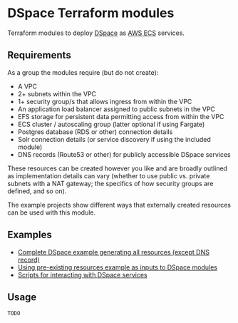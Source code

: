 # DSpace Terraform modules

Terraform modules to deploy [DSpace](https://dspace.lyrasis.org/) as
[AWS ECS](https://aws.amazon.com/ecs/) services.

## Requirements

As a group the modules require (but do not create):

- A VPC
- 2+ subnets within the VPC
- 1+ security group/s that allows ingress from within the VPC
- An application load balancer assigned to public subnets in the VPC
- EFS storage for persistent data permitting access from within the VPC
- ECS cluster / autoscaling group (latter optional if using Fargate)
- Postgres database (RDS or other) connection details
- Solr connection details (or service discovery if using the included module)
- DNS records (Route53 or other) for publicly accessible DSpace services

These resources can be created however you like and are broadly outlined
as implementation details can vary (whether to use public vs. private
subnets with a NAT gateway; the specifics of how security groups are
defined, and so on).

The example projects show different ways that externally created resources
can be used with this module.

## Examples

- [Complete DSpace example generating all resources (except DNS record)](examples/complete)
- [Using pre-existing resources example as inputs to DSpace modules](examples/services)
- [Scripts for interacting with DSpace services](examples/ops)

## Usage

```bash
TODO
```
